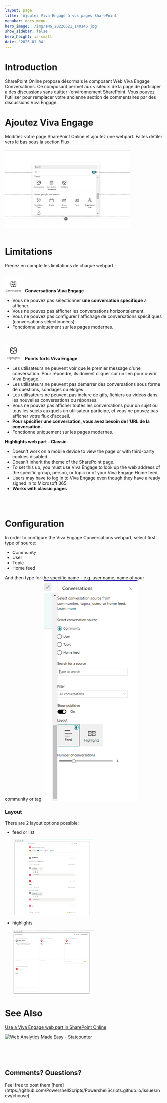 ```yaml
---
layout: page
title: 'Ajoutez Viva Engage à vos pages SharePoint'
menubar: docs_menu
hero_image: '/img/IMG_20220521_140146.jpg'
show_sidebar: false
hero_height: is-small
date: '2025-01-04'
---
```


<h1>Introduction</h1>

SharePoint Online propose désormais le composant Web Viva Engage Conversations. Ce composant permet aux visiteurs de la page de participer à des discussions sans quitter l'environnement SharePoint. Vous pouvez l'utiliser pour remplacer votre ancienne section de commentaires par des discussions Viva Engage.


<h1>Ajoutez Viva Engage</h1>


Modifiez votre page SharePoint Online et ajoutez une webpart. Faites défiler vers le bas sous la section Flux.  

<img src="/articles/images/GitHub-VivaEngage1.PNG" width="400">
<br/><br/>

<h1>Limitations</h1>
Prenez en compte les limitations de chaque webpart :  
<br/><br/>

<img src="/articles/images/GitHub-VivaEngage-conversations.PNG" width="60">    **Conversations Viva Engage**      
* Vous ne pouvez pas sélectionner **une conversation spécifique** à afficher.  
* Vous ne pouvez pas afficher les conversations horizontalement.  
* Vous ne pouvez pas configurer l'affichage de conversations spécifiques (conversations sélectionnées).  
* Fonctionne uniquement sur les pages modernes.  
<br/>

<img src="/articles/images/GitHub-VivaEngage-highlights.PNG" width="60">     **Points forts Viva Engage**    

* Les utilisateurs ne peuvent voir que le premier message d'une conversation. Pour répondre, ils doivent cliquer sur un lien pour ouvrir Viva Engage.  
* Les utilisateurs ne peuvent pas démarrer des conversations sous forme de questions, sondages ou éloges.  
* Les utilisateurs ne peuvent pas inclure de gifs, fichiers ou vidéos dans les nouvelles conversations ou réponses.  
* Vous ne pouvez pas afficher toutes les conversations pour un sujet ou tous les sujets auxquels un utilisateur participe, et vous ne pouvez pas afficher votre flux d'accueil.  
* **Pour spécifier une conversation, vous avez besoin de l'URL de la conversation.**  
* Fonctionne uniquement sur les pages modernes.  


**Highlights web part - Classic**
* Doesn't work on a mobile device to view the page or with third-party cookies disabled.
* Doesn't inherit the theme of the SharePoint page.
* To set this up, you must use Viva Engage to look up the web address of the specific group, person, or topic or of your Viva Engage Home feed.
* Users may have to log in to Viva Engage even though they have already signed in to Microsoft 365.
* **Works with classic pages**

  
<br/><br/>
<h1>Configuration</h1>

In order to configure the Viva Engage Conversations webpart, select first type of source:
* Community
* User
* Topic
* Home feed

And then type for the specific name - e.g. user name, name of your community or tag.
<img src="/articles/images/GitHub-VivaEngage.PNG" width="300">

<h3>Layout</h3>
There are 2 layout options possible:

* feed or list

  <img src="/articles/images/GitHub-VivaEngage-conversations1.PNG" width="260">
* highlights

  <img src="/articles/images/GitHub-VivaEngage-conversations2.PNG" width="260">


<h1>See Also</h1>
<a href="https://support.microsoft.com/en-us/office/use-a-viva-engage-web-part-in-sharepoint-online-a53cfa0c-3d09-42c8-a286-1038a81c59da">Use a Viva Engage web part in SharePoint Online</a>



<!-- Default Statcounter code for Add Viva Engage to your
SharePoi
https://powershellscripts.github.io/articles/en/Viva/Add%20Viva%20Engage%20to%20your%20SharePoi
-->
<script type="text/javascript">
var sc_project=12941102; 
var sc_invisible=1; 
var sc_security="1686de16"; 
var sc_client_storage="disabled";
</script>
<script type="text/javascript"
src="https://www.statcounter.com/counter/counter.js"
async></script>
<noscript><div class="statcounter"><a title="Web Analytics
Made Easy - Statcounter" href="https://statcounter.com/"
target="_blank"><img class="statcounter"
src="https://c.statcounter.com/12941102/0/1686de16/1/"
alt="Web Analytics Made Easy - Statcounter"
referrerPolicy="no-referrer-when-downgrade"></a></div></noscript>
<!-- End of Statcounter Code -->


<br/><br/><br/>

<h2>Comments? Questions?</h2>
Feel free to post them [here](https://github.com/PowershellScripts/PowershellScripts.github.io/issues/new/choose)
